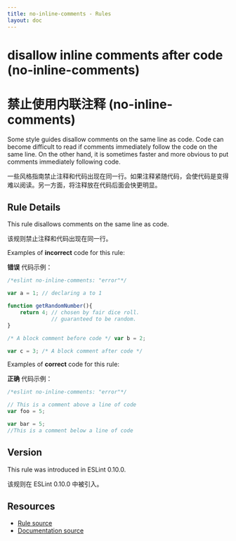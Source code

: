 ```yaml
---
title: no-inline-comments - Rules
layout: doc
---
```

<!-- Note: No pull requests accepted for this file. See README.md in the root directory for details. -->

# disallow inline comments after code (no-inline-comments)

# 禁止使用内联注释 (no-inline-comments)

Some style guides disallow comments on the same line as code. Code can become difficult to read if comments immediately follow the code on the same line.
On the other hand, it is sometimes faster and more obvious to put comments immediately following code.

一些风格指南禁止注释和代码出现在同一行。如果注释紧随代码，会使代码是变得难以阅读。另一方面，将注释放在代码后面会快更明显。

## Rule Details

This rule disallows comments on the same line as code.

该规则禁止注释和代码出现在同一行。

Examples of **incorrect** code for this rule:

**错误** 代码示例：

```js
/*eslint no-inline-comments: "error"*/

var a = 1; // declaring a to 1

function getRandomNumber(){
    return 4; // chosen by fair dice roll.
              // guaranteed to be random.
}

/* A block comment before code */ var b = 2;

var c = 3; /* A block comment after code */
```

Examples of **correct** code for this rule:

**正确** 代码示例：

```js
/*eslint no-inline-comments: "error"*/

// This is a comment above a line of code
var foo = 5;

var bar = 5;
//This is a comment below a line of code
```

## Version

This rule was introduced in ESLint 0.10.0.

该规则在 ESLint 0.10.0 中被引入。

## Resources

* [Rule source](https://github.com/eslint/eslint/tree/master/lib/rules/no-inline-comments.js)
* [Documentation source](https://github.com/eslint/eslint/tree/master/docs/rules/no-inline-comments.md)
